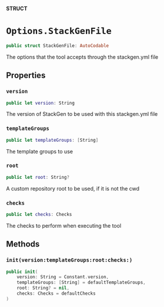 **STRUCT**

# `Options.StackGenFile`

```swift
public struct StackGenFile: AutoCodable
```

The options that the tool accepts through the stackgen.yml file

## Properties
### `version`

```swift
public let version: String
```

The version of StackGen to be used with this stackgen.yml file

### `templateGroups`

```swift
public let templateGroups: [String]
```

The template groups to use

### `root`

```swift
public let root: String?
```

A custom repository root to be used, if it is not the cwd

### `checks`

```swift
public let checks: Checks
```

The checks to perform when executing the tool

## Methods
### `init(version:templateGroups:root:checks:)`

```swift
public init(
    version: String = Constant.version,
    templateGroups: [String] = defaultTemplateGroups,
    root: String? = nil,
    checks: Checks = defaultChecks
)
```
